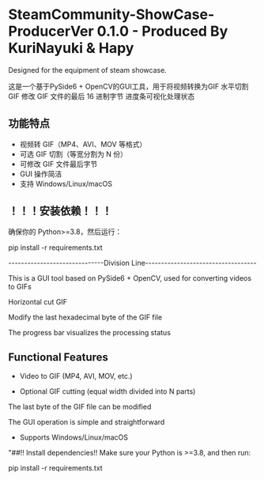 # SteamCommunity-ShowCase-ProducerVer 0.1.0 - Produced By KuriNayuki & Hapy

Designed for the equipment of steam showcase.

这是一个基于PySide6 + OpenCV的GUI工具，用于将视频转换为GIF
 水平切割 GIF
 修改 GIF 文件的最后 16 进制字节
 进度条可视化处理状态

##  功能特点
- 视频转 GIF（MP4、AVI、MOV 等格式）
- 可选 GIF 切割（等宽分割为 N 份）
- 可修改 GIF 文件最后字节
- GUI 操作简洁
- 支持 Windows/Linux/macOS

##  ！！！安装依赖！！！
确保你的 Python>=3.8，然后运行：

pip install -r requirements.txt



------------------------------Division Line-----------------------------------

This is a GUI tool based on PySide6 + OpenCV, used for converting videos to GIFs

Horizontal cut GIF

Modify the last hexadecimal byte of the GIF file

The progress bar visualizes the processing status



## Functional Features

- Video to GIF (MP4, AVI, MOV, etc.)

- Optional GIF cutting (equal width divided into N parts)

The last byte of the GIF file can be modified

The GUI operation is simple and straightforward

- Supports Windows/Linux/macOS



"##!! Install dependencies!!
Make sure your Python is >=3.8, and then run:

pip install -r requirements.txt
